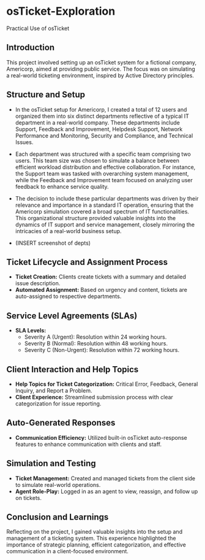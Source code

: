# osTicket-Exploration
Practical Use of osTicket

## Introduction
This project involved setting up an osTicket system for a fictional company, Americorp, aimed at providing public service. The focus was on simulating a real-world ticketing environment, inspired by Active Directory principles.

## Structure and Setup
- In the osTicket setup for Americorp, I created a total of 12 users and organized them into six distinct departments reflective of a typical IT department in a real-world company. These departments include Support, Feedback and Improvement, Helpdesk Support, Network Performance and Monitoring, Security and Compliance, and Technical Issues.
- Each department was structured with a specific team comprising two users. This team size was chosen to simulate a balance between efficient workload distribution and effective collaboration. For instance, the Support team was tasked with overarching system management, while the Feedback and Improvement team focused on analyzing user feedback to enhance service quality.
- The decision to include these particular departments was driven by their relevance and importance in a standard IT operation, ensuring that the Americorp simulation covered a broad spectrum of IT functionalities. This organizational structure provided valuable insights into the dynamics of IT support and service management, closely mirroring the intricacies of a real-world business setup.

- (INSERT screenshot of depts)

## Ticket Lifecycle and Assignment Process
- **Ticket Creation:** Clients create tickets with a summary and detailed issue description.
- **Automated Assignment:** Based on urgency and content, tickets are auto-assigned to respective departments.

## Service Level Agreements (SLAs)
- **SLA Levels:**
  - Severity A (Urgent): Resolution within 24 working hours.
  - Severity B (Normal): Resolution within 48 working hours.
  - Severity C (Non-Urgent): Resolution within 72 working hours.

## Client Interaction and Help Topics
- **Help Topics for Ticket Categorization:** Critical Error, Feedback, General Inquiry, and Report a Problem.
- **Client Experience:** Streamlined submission process with clear categorization for issue reporting.

## Auto-Generated Responses
- **Communication Efficiency:** Utilized built-in osTicket auto-response features to enhance communication with clients and staff.

## Simulation and Testing
- **Ticket Management:** Created and managed tickets from the client side to simulate real-world operations.
- **Agent Role-Play:** Logged in as an agent to view, reassign, and follow up on tickets.

## Conclusion and Learnings
Reflecting on the project, I gained valuable insights into the setup and management of a ticketing system. This experience highlighted the importance of strategic planning, efficient categorization, and effective communication in a client-focused environment.

